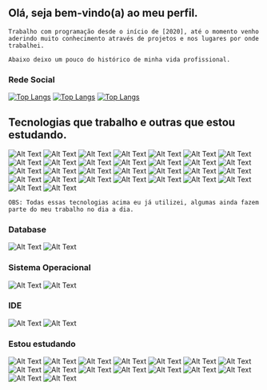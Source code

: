 ## Olá, seja bem-vindo(a) ao meu perfil.
```
Trabalho com programação desde o início de [2020], até o momento venho aderindo muito conhecimento através de projetos e nos lugares por onde trabalhei.

Abaixo deixo um pouco do histórico de minha vida profissional.
```

### Rede Social
[![Top Langs](https://img.shields.io/badge/LinkedIn-0077B5?style=for-the-badge&logo=linkedin&logoColor=white)](https://br.linkedin.com/in/vulquimar-silva-0aab36119)
[![Top Langs]( 	https://img.shields.io/badge/Facebook-1877F2?style=for-the-badge&logo=facebook&logoColor=white)](https://www.facebook.com/foguim.junior.1)
[![Top Langs](https://img.shields.io/badge/YouTube-FF0000?style=for-the-badge&logo=youtube&logoColor=white)](https://www.youtube.com/channel/UCtMgPROMfPh_ozBoqUsNpQQ)

## Tecnologias que trabalho e outras que estou estudando.

![Alt Text](https://img.shields.io/badge/HTML5-E34F26?style=for-the-badge&logo=html5&logoColor=white)
![Alt Text](https://img.shields.io/badge/CSS3-1572B6?style=for-the-badge&logo=css3&logoColor=white)
![Alt Text](https://img.shields.io/badge/Sass-CC6699?style=for-the-badge&logo=sass&logoColor=white)
![Alt Text](https://img.shields.io/badge/JavaScript-F7DF1E?style=for-the-badge&logo=javascript&logoColor=black)
![Alt Text](https://img.shields.io/badge/angular-FF0000?style=for-the-badge&logo=angular&logoColor=white)
![Alt Text](https://img.shields.io/badge/Vue-4EA94B?style=for-the-badge&logo=v&logoColor=white)
![Alt Text](https://img.shields.io/badge/Nuxt-4EA94B?style=for-the-badge&logo=nuxt.js&logoColor=white)
![Alt Text](https://img.shields.io/badge/React-20232A?style=for-the-badge&logo=react&logoColor=61DAFB)
![Alt Text](https://img.shields.io/badge/next.js-000000?style=for-the-badge&logo=nextdotjs&logoColor=white)
![Alt Text](https://img.shields.io/badge/Electron-2B2E3A?style=for-the-badge&logo=electron&logoColor=9FEAF9)
![Alt Text](https://img.shields.io/badge/jQuery-0769AD?style=for-the-badge&logo=jquery&logoColor=white)
![Alt Text](https://img.shields.io/badge/TypeScript-007ACC?style=for-the-badge&logo=typescript&logoColor=white)
![Alt Text](https://img.shields.io/badge/Node.js-43853D?style=for-the-badge&logo=node.js&logoColor=white)
![Alt Text](https://img.shields.io/badge/Nest-100000?style=for-the-badge&logo=nestJS&logoColor=white)
![Alt Text](https://img.shields.io/badge/Python-3776AB?style=for-the-badge&logo=python&logoColor=white)
![Alt Text](https://img.shields.io/badge/FastApi-3776AB?style=for-the-badge&logo=fastapi&logoColor=white)
![Alt Text](https://img.shields.io/badge/PowerShell-5391FE?style=for-the-badge&logo=PowerShell&logoColor=white)
![Alt Text](https://img.shields.io/badge/Postman-FF6C37?style=for-the-badge&logo=Postman&logoColor=white)
![Alt Text](https://img.shields.io/badge/Insomnia-5849be?style=for-the-badge&logo=Insomnia&logoColor=white)
![Alt Text](https://img.shields.io/badge/Bootstrap-563d7c?style=for-the-badge&logo=bootstrap&logoColor=white)
![Alt Text](https://img.shields.io/badge/Material--UI-0081CB?style=for-the-badge&logo=mui&logoColor=white)
![Alt Text](https://img.shields.io/badge/styled--components-DB7093?style=for-the-badge&logo=styled-components&logoColor=white)
![Alt Text](https://img.shields.io/badge/Amazon_AWS-232F3E?style=for-the-badge&logo=amazon-aws&logoColor=white)
![Alt Text](https://img.shields.io/badge/Docker-2CA5E0?style=for-the-badge&logo=docker&logoColor=white)
![Alt Text](https://img.shields.io/badge/Kubernetes-005571?style=for-the-badge&logo=kubernetes&logoColor=white)
![Alt Text](https://img.shields.io/badge/terraform-563D7C?style=for-the-badge&logo=terraform&logoColor=white)
![Alt Text](https://img.shields.io/badge/Git-100000?style=for-the-badge&logo=git&logoColor=white)
![Alt Text](https://img.shields.io/badge/Yarn-0769AD?style=for-the-badge&logo=yarn&logoColor=white)
![Alt Text](https://img.shields.io/badge/Nvm-563D7C?style=for-the-badge&logo=json&logoColor=white)
![Alt Text](https://img.shields.io/badge/Npm-100000?style=for-the-badge&logo=npm&logoColor=white)

```
OBS: Todas essas tecnologias acima eu já utilizei, algumas ainda fazem parte do meu trabalho no dia a dia.
```



### Database  
![Alt Text](https://img.shields.io/badge/PostgreSQL-316192?style=for-the-badge&logo=postgresql&logoColor=white) 
![Alt Text](https://img.shields.io/badge/MongoDB-4EA94B?style=for-the-badge&logo=mongodb&logoColor=white) 

### Sistema Operacional
![Alt Text](https://img.shields.io/badge/Linux-ff8c00?style=for-the-badge&logo=linux&logoColor=black)
![Alt Text](https://img.shields.io/badge/Windows-0078D6?style=for-the-badge&logo=windows&logoColor=white)

### IDE
![Alt Text](https://img.shields.io/badge/Visual_Studio_Code-0078D4?style=for-the-badge&logo=visual%20studio%20code&logoColor=white)
![Alt Text](https://img.shields.io/badge/pycharm-143?style=for-the-badge&logo=pycharm&logoColor=black&color=black&labelColor=green)


### Estou estudando  
![Alt Text](https://img.shields.io/badge/Figma-%23575757?style=for-the-badge&logo=figma&logoColor=white)
![Alt Text](https://img.shields.io/badge/Node.js-43853D?style=for-the-badge&logo=node.js&logoColor=white)
![Alt Text](https://img.shields.io/badge/Nest-100000?style=for-the-badge&logo=nestJS&logoColor=white)
![Alt Text](https://img.shields.io/badge/TypeScript-007ACC?style=for-the-badge&logo=typescript&logoColor=white)
![Alt Text](https://img.shields.io/badge/React_Native-20232A?style=for-the-badge&logo=react&logoColor=61DAFB) 
![Alt Text](https://img.shields.io/badge/Tailwind_CSS-38B2AC?style=for-the-badge&logo=tailwind-css&logoColor=white)
![Alt Text](https://img.shields.io/badge/Vue-4EA94B?style=for-the-badge&logo=v&logoColor=white)
![Alt Text](https://img.shields.io/badge/Nuxt-4EA94B?style=for-the-badge&logo=v&logoColor=white)
![Alt Text](https://img.shields.io/badge/PostgreSQL-316192?style=for-the-badge&logo=postgresql&logoColor=white) 
![Alt Text](https://img.shields.io/badge/MongoDB-4EA94B?style=for-the-badge&logo=mongodb&logoColor=white)
![Alt Text](https://img.shields.io/badge/Python-3776AB?style=for-the-badge&logo=python&logoColor=white)
![Alt Text](https://img.shields.io/badge/FastApi-3776AB?style=for-the-badge&logo=fastapi&logoColor=white)
![Alt Text](https://img.shields.io/badge/Docker-2CA5E0?style=for-the-badge&logo=docker&logoColor=white)
![Alt Text](https://img.shields.io/badge/Kubernetes-005571?style=for-the-badge&logo=kubernetes&logoColor=white)
![Alt Text](https://img.shields.io/badge/terraform-563D7C?style=for-the-badge&logo=terraform&logoColor=white)
![Alt Text](https://img.shields.io/badge/Amazon_AWS-232F3E?style=for-the-badge&logo=amazon-aws&logoColor=white)
